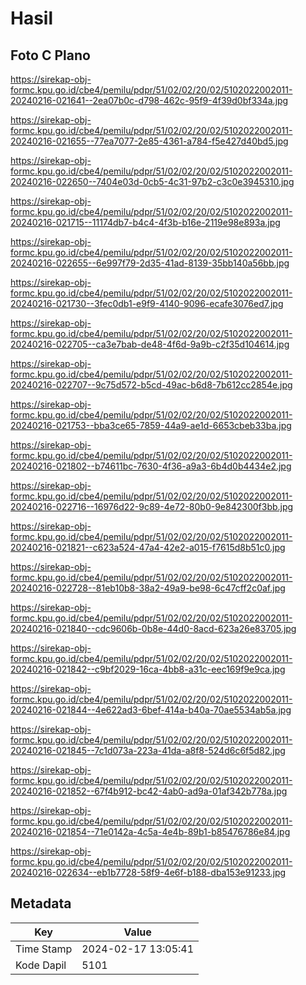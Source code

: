 # Hasil

## Foto C Plano

https://sirekap-obj-formc.kpu.go.id/cbe4/pemilu/pdpr/51/02/02/20/02/5102022002011-20240216-021641--2ea07b0c-d798-462c-95f9-4f39d0bf334a.jpg

https://sirekap-obj-formc.kpu.go.id/cbe4/pemilu/pdpr/51/02/02/20/02/5102022002011-20240216-021655--77ea7077-2e85-4361-a784-f5e427d40bd5.jpg

https://sirekap-obj-formc.kpu.go.id/cbe4/pemilu/pdpr/51/02/02/20/02/5102022002011-20240216-022650--7404e03d-0cb5-4c31-97b2-c3c0e3945310.jpg

https://sirekap-obj-formc.kpu.go.id/cbe4/pemilu/pdpr/51/02/02/20/02/5102022002011-20240216-021715--11174db7-b4c4-4f3b-b16e-2119e98e893a.jpg

https://sirekap-obj-formc.kpu.go.id/cbe4/pemilu/pdpr/51/02/02/20/02/5102022002011-20240216-022655--6e997f79-2d35-41ad-8139-35bb140a56bb.jpg

https://sirekap-obj-formc.kpu.go.id/cbe4/pemilu/pdpr/51/02/02/20/02/5102022002011-20240216-021730--3fec0db1-e9f9-4140-9096-ecafe3076ed7.jpg

https://sirekap-obj-formc.kpu.go.id/cbe4/pemilu/pdpr/51/02/02/20/02/5102022002011-20240216-022705--ca3e7bab-de48-4f6d-9a9b-c2f35d104614.jpg

https://sirekap-obj-formc.kpu.go.id/cbe4/pemilu/pdpr/51/02/02/20/02/5102022002011-20240216-022707--9c75d572-b5cd-49ac-b6d8-7b612cc2854e.jpg

https://sirekap-obj-formc.kpu.go.id/cbe4/pemilu/pdpr/51/02/02/20/02/5102022002011-20240216-021753--bba3ce65-7859-44a9-ae1d-6653cbeb33ba.jpg

https://sirekap-obj-formc.kpu.go.id/cbe4/pemilu/pdpr/51/02/02/20/02/5102022002011-20240216-021802--b74611bc-7630-4f36-a9a3-6b4d0b4434e2.jpg

https://sirekap-obj-formc.kpu.go.id/cbe4/pemilu/pdpr/51/02/02/20/02/5102022002011-20240216-022716--16976d22-9c89-4e72-80b0-9e842300f3bb.jpg

https://sirekap-obj-formc.kpu.go.id/cbe4/pemilu/pdpr/51/02/02/20/02/5102022002011-20240216-021821--c623a524-47a4-42e2-a015-f7615d8b51c0.jpg

https://sirekap-obj-formc.kpu.go.id/cbe4/pemilu/pdpr/51/02/02/20/02/5102022002011-20240216-022728--81eb10b8-38a2-49a9-be98-6c47cff2c0af.jpg

https://sirekap-obj-formc.kpu.go.id/cbe4/pemilu/pdpr/51/02/02/20/02/5102022002011-20240216-021840--cdc9606b-0b8e-44d0-8acd-623a26e83705.jpg

https://sirekap-obj-formc.kpu.go.id/cbe4/pemilu/pdpr/51/02/02/20/02/5102022002011-20240216-021842--c9bf2029-16ca-4bb8-a31c-eec169f9e9ca.jpg

https://sirekap-obj-formc.kpu.go.id/cbe4/pemilu/pdpr/51/02/02/20/02/5102022002011-20240216-021844--4e622ad3-6bef-414a-b40a-70ae5534ab5a.jpg

https://sirekap-obj-formc.kpu.go.id/cbe4/pemilu/pdpr/51/02/02/20/02/5102022002011-20240216-021845--7c1d073a-223a-41da-a8f8-524d6c6f5d82.jpg

https://sirekap-obj-formc.kpu.go.id/cbe4/pemilu/pdpr/51/02/02/20/02/5102022002011-20240216-021852--67f4b912-bc42-4ab0-ad9a-01af342b778a.jpg

https://sirekap-obj-formc.kpu.go.id/cbe4/pemilu/pdpr/51/02/02/20/02/5102022002011-20240216-021854--71e0142a-4c5a-4e4b-89b1-b85476786e84.jpg

https://sirekap-obj-formc.kpu.go.id/cbe4/pemilu/pdpr/51/02/02/20/02/5102022002011-20240216-022634--eb1b7728-58f9-4e6f-b188-dba153e91233.jpg


## Metadata

| Key        | Value               |
| ---------- | ------------------- |
| Time Stamp | 2024-02-17 13:05:41 |
| Kode Dapil | 5101                |



